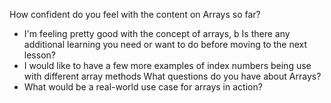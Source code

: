 How confident do you feel with the content on Arrays so far?
- I'm feeling pretty good with the concept of arrays, b
Is there any additional learning you need or want to do before moving to the next lesson?
- I would like to have a few more examples of index numbers being use with different array methods
What questions do you have about Arrays?
- What would be a real-world use case for arrays in action?
